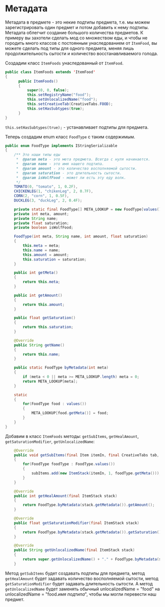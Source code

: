 # Метадата

Метадата в предмете - это некие подтипы предмета, т.е. мы можем зарегистрировать один предмет и потом добавить к нему подтипы. Метадата облегчит создание большого количества предметов. К примеру вы захотели сделать мод со множеством еды, и чтобы не городить много классов с постоянным унаследованием от `ItemFood`, вы можете сделать под типы для одного предмета, меняя лишь продолжительность сытости и количество восстанавливаемого голода.

Создадим класс `ItemFoods` унаследованный от `ItemFood`.

```Java
public class ItemFoods extends 'ItemFood'
{
      public ItemFoods()
      {
          super(0, 0, false);
          this.setRegistryName("food");
          this.setUnlocalizedName("food");
          this.setCreativeTab(CreativeTabs.FOOD);
          this.setHasSubtypes(true);
      }
}
```

`this.setHasSubtypes(true);` - устанавливает подтипы для предмета.

Теперь создадим enum класс `FoodType` с таким содержимым.

```Java
public enum FoodType implements IStringSerializable
{
    /** Это наши типы еды
     *  @param meta - это мета предмета. Всегда с нуля начинается.
     *  @param name - это имя нашего подтипа.
     *  @param amount - это количество восполняемой сытости.
     *  @param saturation - это длительность сытости.
     *  @param isWolfFood - может ли есть эту еду волк.
     */
    TOMATO(0, "tomato", 1, 0.2F),
    CHICKENLEG(1, "chikenLeg", 2, 0.7F),
    CORN(2, "corn", 1, 0.5F),
    DUCKLEG(3, "duckLeg", 2, 0.4F);

    private static final FoodType[] META_LOOKUP = new FoodType[values().length];
    private int meta, amount;
    private String name;
    private float saturation;
    private boolean isWolfFood;

    FoodType(int meta, String name, int amount, float saturation)
    {
        this.meta = meta;
        this.name = name;
        this.amount = amount;
        this.saturation = saturation;
    }

    public int getMeta()
    {
        return this.meta;
    }

    public int getAmount()
    {
        return this.amount;
    }

    public float getSaturation()
    {
        return this.saturation;
    }

    @Override
    public String getName()
    {
        return this.name;
    }

    public static FoodType byMetadata(int meta)
    {
        if (meta < 0 || meta >= META_LOOKUP.length) meta = 0;
        return META_LOOKUP[meta];
    }

    static
    {
        for(FoodType food : values())
        {
            META_LOOKUP[food.getMeta()] = food;
        }
    }
}
```

Добавим в класс `ItemFoods` методы: `getSubItems`, `getHealAmount`, `getSaturationModifier`, `getUnlocalizedName`:

```Java
    @Override
    public void getSubItems(final Item itemIn, final CreativeTabs tab, final NonNullList<ItemStack> subItems)
    {
        for(FoodType foodType : FoodType.values())
        {
            subItems.add(new ItemStack(itemIn, 1, foodType.getMeta()));
        }
    }

    @Override
    public int getHealAmount(final ItemStack stack)
    {
        return FoodType.byMetadata(stack.getMetadata()).getAmount();
    }

    @Override
    public float getSaturationModifier(final ItemStack stack)
    {
        return FoodType.byMetadata(stack.getMetadata()).getSaturation();
    }

    @Override
    public String getUnlocalizedName(final ItemStack stack)
    {
        return super.getUnlocalizedName() + "." + FoodType.byMetadata(stack.getMetadata()).getName();
    }
```

Метод `getSubItems` будет создавать подтипы для предмета, метод `getHealAmount` будет задавать количество восполняемой сытости, метод `getSaturationModifier` будет задавать длительность сытости. А метод `getUnlocalizedName` будет заменять обычный unlocalizedName = "food" на unlocalizedName = "food.*имя подтипа*", чтобы мы могли перевести наш предмет.
